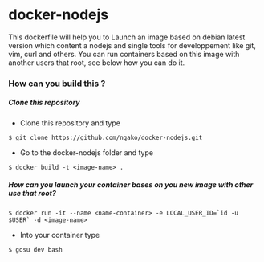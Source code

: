 # docker-nodejs

This dockerfile will help you to Launch an image based on debian latest version which content a nodejs and single tools for developpement like git, vim, curl and others.
You can run containers based on this image with another users that root, see below how you can do it.


### How can you build this ?

##### Clone this repository
* Clone this repository and type
```
$ git clone https://github.com/ngako/docker-nodejs.git
```
* Go to the docker-nodejs folder and type
```
$ docker build -t <image-name> .
```

##### How can you launch your container bases on you new image with other use that root?
```
$ docker run -it --name <name-container> -e LOCAL_USER_ID=`id -u $USER` -d <image-name> 
```
* Into your container type
```
$ gosu dev bash
```

